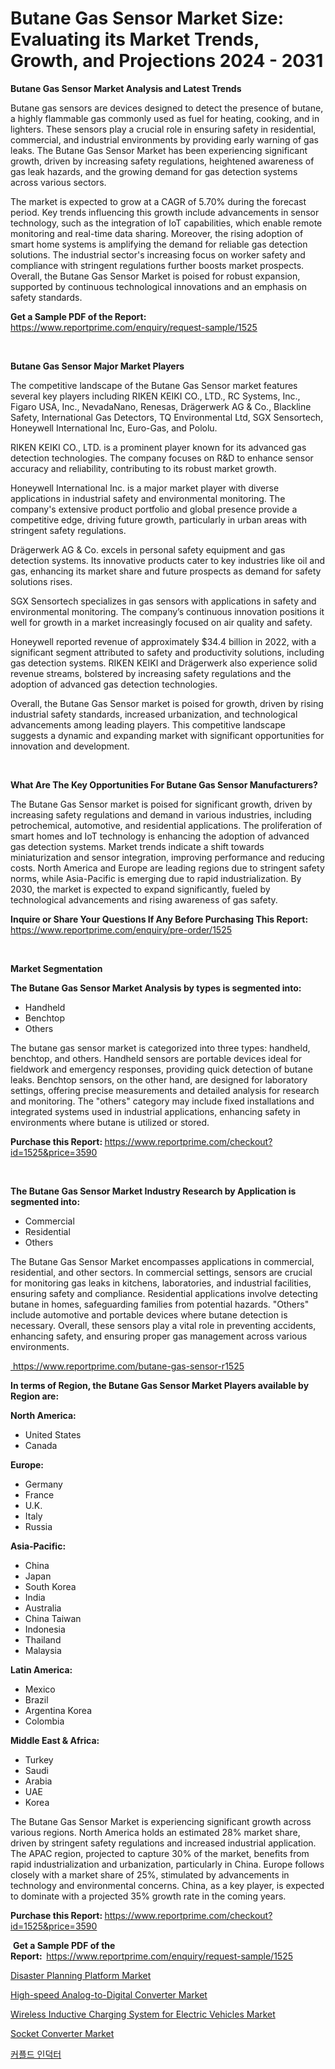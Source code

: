 <p><h1>Butane Gas Sensor Market Size: Evaluating its Market Trends, Growth, and Projections 2024 - 2031</h1></p><p><strong>Butane Gas Sensor Market Analysis and Latest Trends</strong></p>
<p><p>Butane gas sensors are devices designed to detect the presence of butane, a highly flammable gas commonly used as fuel for heating, cooking, and in lighters. These sensors play a crucial role in ensuring safety in residential, commercial, and industrial environments by providing early warning of gas leaks. The Butane Gas Sensor Market has been experiencing significant growth, driven by increasing safety regulations, heightened awareness of gas leak hazards, and the growing demand for gas detection systems across various sectors.</p><p>The market is expected to grow at a CAGR of 5.70% during the forecast period. Key trends influencing this growth include advancements in sensor technology, such as the integration of IoT capabilities, which enable remote monitoring and real-time data sharing. Moreover, the rising adoption of smart home systems is amplifying the demand for reliable gas detection solutions. The industrial sector's increasing focus on worker safety and compliance with stringent regulations further boosts market prospects. Overall, the Butane Gas Sensor Market is poised for robust expansion, supported by continuous technological innovations and an emphasis on safety standards.</p></p>
<p><strong>Get a Sample PDF of the Report:&nbsp;</strong> <a href="https://www.reportprime.com/enquiry/request-sample/1525">https://www.reportprime.com/enquiry/request-sample/1525</a></p>
<p>&nbsp;</p>
<p><strong>Butane Gas Sensor Major Market Players</strong></p>
<p><p>The competitive landscape of the Butane Gas Sensor market features several key players including RIKEN KEIKI CO., LTD., RC Systems, Inc., Figaro USA, Inc., NevadaNano, Renesas, Drägerwerk AG & Co., Blackline Safety, International Gas Detectors, TQ Environmental Ltd, SGX Sensortech, Honeywell International Inc, Euro-Gas, and Pololu.</p><p>RIKEN KEIKI CO., LTD. is a prominent player known for its advanced gas detection technologies. The company focuses on R&D to enhance sensor accuracy and reliability, contributing to its robust market growth. </p><p>Honeywell International Inc. is a major market player with diverse applications in industrial safety and environmental monitoring. The company's extensive product portfolio and global presence provide a competitive edge, driving future growth, particularly in urban areas with stringent safety regulations.</p><p>Drägerwerk AG & Co. excels in personal safety equipment and gas detection systems. Its innovative products cater to key industries like oil and gas, enhancing its market share and future prospects as demand for safety solutions rises.</p><p>SGX Sensortech specializes in gas sensors with applications in safety and environmental monitoring. The company’s continuous innovation positions it well for growth in a market increasingly focused on air quality and safety.</p><p>Honeywell reported revenue of approximately $34.4 billion in 2022, with a significant segment attributed to safety and productivity solutions, including gas detection systems. RIKEN KEIKI and Drägerwerk also experience solid revenue streams, bolstered by increasing safety regulations and the adoption of advanced gas detection technologies.</p><p>Overall, the Butane Gas Sensor market is poised for growth, driven by rising industrial safety standards, increased urbanization, and technological advancements among leading players. This competitive landscape suggests a dynamic and expanding market with significant opportunities for innovation and development.</p></p>
<p>&nbsp;</p>
<p><strong>What Are The Key Opportunities For Butane Gas Sensor Manufacturers?</strong></p>
<p><p>The Butane Gas Sensor market is poised for significant growth, driven by increasing safety regulations and demand in various industries, including petrochemical, automotive, and residential applications. The proliferation of smart homes and IoT technology is enhancing the adoption of advanced gas detection systems. Market trends indicate a shift towards miniaturization and sensor integration, improving performance and reducing costs. North America and Europe are leading regions due to stringent safety norms, while Asia-Pacific is emerging due to rapid industrialization. By 2030, the market is expected to expand significantly, fueled by technological advancements and rising awareness of gas safety.</p></p>
<p><strong>Inquire or Share Your Questions If Any Before Purchasing This Report:</strong> <a href="https://www.reportprime.com/enquiry/pre-order/1525">https://www.reportprime.com/enquiry/pre-order/1525</a></p>
<p>&nbsp;</p>
<p><strong>Market Segmentation</strong></p>
<p><strong>The Butane Gas Sensor Market Analysis by types is segmented into:</strong></p>
<p><ul><li>Handheld</li><li>Benchtop</li><li>Others</li></ul></p>
<p><p>The butane gas sensor market is categorized into three types: handheld, benchtop, and others. Handheld sensors are portable devices ideal for fieldwork and emergency responses, providing quick detection of butane leaks. Benchtop sensors, on the other hand, are designed for laboratory settings, offering precise measurements and detailed analysis for research and monitoring. The "others" category may include fixed installations and integrated systems used in industrial applications, enhancing safety in environments where butane is utilized or stored.</p></p>
<p><strong>Purchase this Report:&nbsp;</strong><a href="https://www.reportprime.com/checkout?id=1525&price=3590">https://www.reportprime.com/checkout?id=1525&price=3590</a></p>
<p>&nbsp;</p>
<p><strong>The Butane Gas Sensor Market Industry Research by Application is segmented into:</strong></p>
<p><ul><li>Commercial</li><li>Residential</li><li>Others</li></ul></p>
<p><p>The Butane Gas Sensor Market encompasses applications in commercial, residential, and other sectors. In commercial settings, sensors are crucial for monitoring gas leaks in kitchens, laboratories, and industrial facilities, ensuring safety and compliance. Residential applications involve detecting butane in homes, safeguarding families from potential hazards. "Others" include automotive and portable devices where butane detection is necessary. Overall, these sensors play a vital role in preventing accidents, enhancing safety, and ensuring proper gas management across various environments.</p></p>
<p><a href="https://www.reportprime.com/butane-gas-sensor-r1525">&nbsp;https://www.reportprime.com/butane-gas-sensor-r1525</a></p>
<p><strong>In terms of Region, the Butane Gas Sensor Market Players available by Region are:</strong></p>
<p>
    <p> <strong> North America: </strong>
        <ul>
            <li>United States</li>
            <li>Canada</li>
        </ul>
        </p> 
    <p> <strong> Europe: </strong>
        <ul>
            <li>Germany</li>
            <li>France</li>
            <li>U.K.</li>
            <li>Italy</li>
            <li>Russia</li>
        </ul>
        </p> 
    <p> <strong> Asia-Pacific: </strong>
        <ul>
            <li>China</li>
            <li>Japan</li>
            <li>South Korea</li>
            <li>India</li>
            <li>Australia</li>
            <li>China Taiwan</li>
            <li>Indonesia</li>
            <li>Thailand</li>
            <li>Malaysia</li>
        </ul>
        </p> 
    <p> <strong> Latin America: </strong>
        <ul>
            <li>Mexico</li>
            <li>Brazil</li>
            <li>Argentina Korea</li>
            <li>Colombia</li>
        </ul>
        </p> 
    <p> <strong> Middle East & Africa: </strong>
        <ul>
            <li>Turkey</li>
            <li>Saudi</li>
            <li>Arabia</li>
            <li>UAE</li>
            <li>Korea</li>
        </ul>
    </p>
    </p>
<p><p>The Butane Gas Sensor Market is experiencing significant growth across various regions. North America holds an estimated 28% market share, driven by stringent safety regulations and increased industrial application. The APAC region, projected to capture 30% of the market, benefits from rapid industrialization and urbanization, particularly in China. Europe follows closely with a market share of 25%, stimulated by advancements in technology and environmental concerns. China, as a key player, is expected to dominate with a projected 35% growth rate in the coming years.</p></p>
<p><strong>Purchase this Report: </strong><a href="https://www.reportprime.com/checkout?id=1525&price=3590">https://www.reportprime.com/checkout?id=1525&price=3590</a></p>
<p>&nbsp;<strong>Get a Sample PDF of the Report:&nbsp;&nbsp;</strong><a href="https://www.reportprime.com/enquiry/request-sample/1525">https://www.reportprime.com/enquiry/request-sample/1525</a></p>
<p><strong></strong></p>
<p><p><a href="https://medium.com/@amexben1465_98864/pioneering-growth-analyzing-global-disaster-planning-platform-market-dynamics-2024-2031-c2cf48cf6ea5">Disaster Planning Platform Market</a></p><p><a href="https://issuu.com/reportprime-2/docs/high-speed-analog-to-digital-conver_0ad7d4bd85f400">High-speed Analog-to-Digital Converter Market</a></p><p><a href="https://issuu.com/reportprime-2/docs/wireless-inductive-charging-system-_d421a67ff04753">Wireless Inductive Charging System for Electric Vehicles Market</a></p><p><a href="https://www.linkedin.com/pulse/driving-factors-behind-socket-converter-market-trends-applications-mqpbf?trackingId=fMSu2GuqR3i%2F7m2cE5OJ%2BA%3D%3D">Socket Converter Market</a></p><p><a href="https://medium.com/@adsogvwv75/%EA%B8%80%EB%A1%9C%EB%B2%8C-%EC%BB%A4%ED%94%8C%EB%93%9C-%EC%9D%B8%EB%8D%95%ED%84%B0-%EC%8B%9C%EC%9E%A5-%ED%8A%B8%EB%A0%8C%EB%93%9C-%EB%B6%84%EC%84%9D-%EB%B0%8F-%ED%96%A5%ED%9B%84-%EC%84%B1%EC%9E%A5-%EC%A0%84%EB%A7%9D-2024-2031-0bbddf8ecc1b">커플드 인덕터</a></p></p>